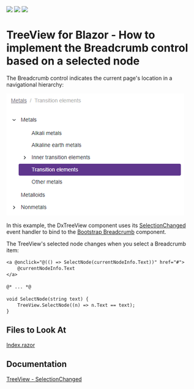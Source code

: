 <!-- default badges list -->
![](https://img.shields.io/endpoint?url=https://codecentral.devexpress.com/api/v1/VersionRange/230153384/22.1.2%2B)
[![](https://img.shields.io/badge/Open_in_DevExpress_Support_Center-FF7200?style=flat-square&logo=DevExpress&logoColor=white)](https://supportcenter.devexpress.com/ticket/details/T848395)
[![](https://img.shields.io/badge/📖_How_to_use_DevExpress_Examples-e9f6fc?style=flat-square)](https://docs.devexpress.com/GeneralInformation/403183)
<!-- default badges end -->

# TreeView for Blazor - How to implement the Breadcrumb control based on a selected node 

The Breadcrumb control indicates the current page's location in a navigational hierarchy:

![TreeView as Breadcrumb](/TreeView.png)

In this example, the DxTreeView component uses its [SelectionChanged](https://docs.devexpress.com/Blazor/DevExpress.Blazor.DxTreeView.SelectionChanged) event handler to bind to the [Bootstrap Breadcrumb](https://getbootstrap.com/docs/4.0/components/breadcrumb/) component.

The TreeView's selected node changes when you select a Breadcrumb item:
```
<a @onclick="@(() => SelectNode(currentNodeInfo.Text))" href="#">
    @currentNodeInfo.Text
</a>

@* ... *@

void SelectNode(string text) {
    TreeView.SelectNode((n) => n.Text == text);
}
```

<!-- default file list -->
## Files to Look At

[Index.razor](./CS/TreeViewBreadcrumbs/Pages/Index.razor)
<!-- default file list end -->

## Documentation

[TreeView - SelectionChanged](https://docs.devexpress.com/Blazor/DevExpress.Blazor.DxTreeView.SelectionChanged)
